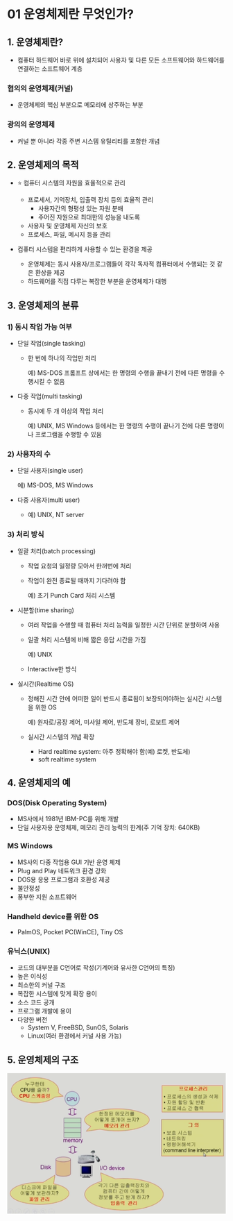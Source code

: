 # 01 운영체제란 무엇인가?

## 1. 운영체제란?

- 컴퓨터 하드웨어 바로 위에 설치되어 사용자 및 다른 모든 소프트웨어와 하드웨어를 연결하는 소프트웨어 계층

  

### 협의의 운영체제(커널)

- 운영체제의 핵심 부분으로 메모리에 상주하는 부분

### 광의의 운영체제

- 커널 뿐 아니라 각종 주변 시스템 유틸리티를 포함한 개념



## 2. 운영체제의 목적

- :star: 컴퓨터 시스템의 자원을 효율적으로 관리
  - 프로세서, 기억장치, 입출력 장치 등의 효율적 관리
    - 사용자간의 형평성 있는 자원 분배
    - 주어진 자원으로 최대한의 성능을 내도록
  - 사용자 및 운영체제 자신의 보호
  - 프로세스, 파일, 메시지 등을 관리



- 컴퓨터 시스템을 편리하게 사용할 수 있는 환경을 제공
  - 운영체제는 동시 사용자/프로그램들이 각각 독자적 컴퓨터에서 수행되는 것 같은 환상을 제공
  - 하드웨어를 직접 다루는 복잡한 부분을 운영체제가 대행



## 3. 운영체제의 분류

### 1) 동시 작업 가능 여부

- 단일 작업(single tasking)

  - 한 번에 하나의 작업만 처리

    예) MS-DOS 프롬프트 상에서는 한 명령의 수행을 끝내기 전에 다른 명령을 수행시킬 수 없음



- 다중 작업(multi tasking)

  - 동시에 두 개 이상의 작업 처리

    예) UNIX, MS Windows 등에서는 한 명령의 수행이 끝나기 전에 다른 명령이나 프로그램을 수행할 수 있음



### 2) 사용자의 수

- 단일 사용자(single user)

  예) MS-DOS, MS Windows



- 다중 사용자(multi user)
  - 예) UNIX, NT server



### 3) 처리 방식

- 일괄 처리(batch processing)

  - 작업 요청의 일정량 모아서 한꺼번에 처리

  - 작업이 완전 종료될 때까지 기다려야 함

    예) 초기 Punch Card 처리 시스템

- 시분할(time sharing)

  - 여러 작업을 수행할 때 컴퓨터 처리 능력을 일정한 시간 단위로 분할하여 사용

  - 일괄 처리 시스템에 비해 짧은 응답 시간을 가짐

    예) UNIX

  - Interactive한 방식

- 실시간(Realtime OS)

  - 정해진 시간 안에 어떠한 일이 반드시 종료됨이 보장되어야하는 실시간 시스템을 위한 OS

    예) 원자로/공장 제어, 미사일 제어, 반도체 장비, 로보트 제어

  - 실시간 시스템의 개념 확장
    - Hard realtime system: 아주 정확해야 함(예) 로켓, 반도체)
    - soft realtime system



## 4. 운영체제의 예

### DOS(Disk Operating System)

- MS사에서 1981년 IBM-PC를 위해 개발
- 단일 사용자용 운영체제, 메모리 관리 능력의 한계(주 기억 장치: 640KB)



### MS Windows

- MS사의 다중 작업용 GUI 기반 운영 체제
- Plug and Play 네트워크 환경 강화
- DOS용 응용 프로그램과 호환성 제공
- 불안정성
- 풍부한 지원 소프트웨어



### Handheld device를 위한 OS

- PalmOS, Pocket PC(WinCE), Tiny OS



### 유닉스(UNIX)

- 코드의 대부분을 C언어로 작성(기계어와 유사한 C언어의 특징)
- 높은 이식성
- 최소한의 커널 구조
- 복잡한 시스템에 맞게 확장 용이
- 소스 코드 공개
- 프로그램 개발에 용이
- 다양한 버전
  - System V, FreeBSD, SunOS, Solaris
  - Linux(여러 환경에서 커널 사용 가능)



## 5. 운영체제의 구조

![image-20220619233401280](01%20%EC%9A%B4%EC%98%81%EC%B2%B4%EC%A0%9C%EB%9E%80%20%EB%AC%B4%EC%97%87%EC%9D%B8%EA%B0%80.assets/image-20220619233401280.png)